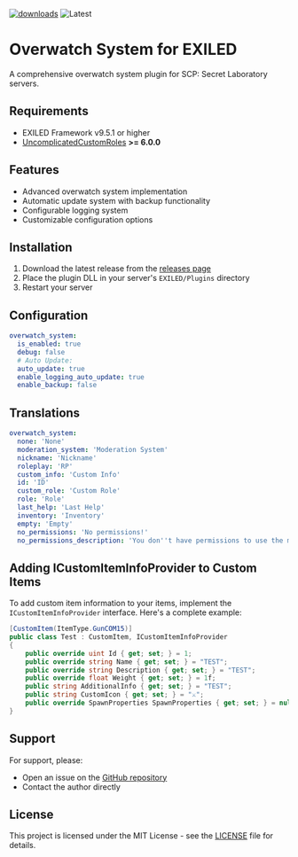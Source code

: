 [![downloads](https://img.shields.io/github/downloads/DiabeloDev/OverwatchSystem/total?style=for-the-badge&logo=icloud&color=%233A6D8C)](https://github.com/diabelo/OverwatchSystem/releases/latest)
![Latest](https://img.shields.io/github/v/release/DiabeloDev/OverwatchSystem?style=for-the-badge&label=Latest%20Release&color=%23D91656)

# Overwatch System for EXILED

A comprehensive overwatch system plugin for SCP: Secret Laboratory servers.

## Requirements
- EXILED Framework v9.5.1 or higher
- [UncomplicatedCustomRoles](https://github.com/UncomplicatedCustomServer/UncomplicatedCustomRoles) **>= 6.0.0**  

## Features
- Advanced overwatch system implementation
- Automatic update system with backup functionality
- Configurable logging system
- Customizable configuration options

## Installation
1. Download the latest release from the [releases page](https://github.com/DiabeloDev/OverwatchSystem/releases/latest)
2. Place the plugin DLL in your server's `EXILED/Plugins` directory
3. Restart your server

## Configuration
```yaml
overwatch_system:
  is_enabled: true
  debug: false
  # Auto Update:
  auto_update: true
  enable_logging_auto_update: true
  enable_backup: false
```

## Translations
```yaml
overwatch_system:
  none: 'None'
  moderation_system: 'Moderation System'
  nickname: 'Nickname'
  roleplay: 'RP'
  custom_info: 'Custom Info'
  id: 'ID'
  custom_role: 'Custom Role'
  role: 'Role'
  last_help: 'Last Help'
  inventory: 'Inventory'
  empty: 'Empty'
  no_permissions: 'No permissions!'
  no_permissions_description: 'You don''t have permissions to use the moderation system.'
```

## Adding ICustomItemInfoProvider to Custom Items
To add custom item information to your items, implement the `ICustomItemInfoProvider` interface. Here's a complete example:

```cs
[CustomItem(ItemType.GunCOM15)]
public class Test : CustomItem, ICustomItemInfoProvider
{
    public override uint Id { get; set; } = 1;
    public override string Name { get; set; } = "TEST";
    public override string Description { get; set; } = "TEST";
    public override float Weight { get; set; } = 1f;
    public string AdditionalInfo { get; set; } = "TEST";
    public string CustomIcon { get; set; } = "⚔️";
    public override SpawnProperties SpawnProperties { get; set; } = null;
}
```

## Support
For support, please:
- Open an issue on the [GitHub repository](https://github.com/DiabeloDev/OverwatchSystem/issues)
- Contact the author directly

## License
This project is licensed under the MIT License - see the [LICENSE](LICENSE) file for details.
